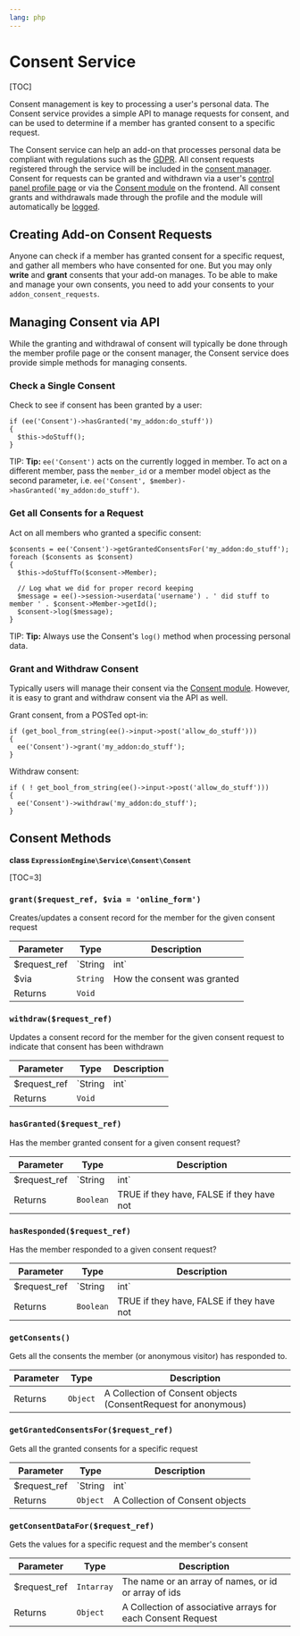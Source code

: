 ```yaml
---
lang: php
---
```


<!--
    This source file is part of the open source project
    ExpressionEngine User Guide (https://github.com/ExpressionEngine/ExpressionEngine-User-Guide)

    @link      https://expressionengine.com/
    @copyright Copyright (c) 2003-2020, Packet Tide, LLC (https://packettide.com)
    @license   https://expressionengine.com/license Licensed under Apache License, Version 2.0
-->

# Consent Service

[TOC]

Consent management is key to processing a user's personal data. The Consent service provides a simple API to manage requests for consent, and can be used to determine if a member has granted consent to a specific request.

The Consent service can help an add-on that processes personal data be compliant with regulations such as the [GDPR](https://en.wikipedia.org/wiki/General_Data_Protection_Regulation). All consent requests registered through the service will be included in the [consent manager](control-panel/settings/consents.md). Consent for requests can be granted and withdrawn via a user's [control panel profile page](control-panel/member-profile.md#consents) or via the [Consent module](add-ons/consent.md) on the frontend. All consent grants and withdrawals made through the profile and the module will automatically be [logged](control-panel/system-logs.md#consent-logs).

## Creating Add-on Consent Requests

Anyone can check if a member has granted consent for a specific request, and gather all members who have consented for one. But you may only **write** and **grant** consents that your add-on manages. To be able to make and manage your own consents, you need to add your consents to your `addon_consent_requests`.

## Managing Consent via API

While the granting and withdrawal of consent will typically be done through the member profile page or the consent manager, the Consent service does provide simple methods for managing consents.

### Check a Single Consent

Check to see if consent has been granted by a user:

    if (ee('Consent')->hasGranted('my_addon:do_stuff'))
    {
      $this->doStuff();
    }

TIP: **Tip:** `ee('Consent')` acts on the currently logged in member. To act on a different member, pass the `member_id` or a member model object as the second parameter, i.e. `ee('Consent', $member)->hasGranted('my_addon:do_stuff')`.

### Get all Consents for a Request

Act on all members who granted a specific consent:

    $consents = ee('Consent')->getGrantedConsentsFor('my_addon:do_stuff');
    foreach ($consents as $consent)
    {
      $this->doStuffTo($consent->Member);

      // Log what we did for proper record keeping
      $message = ee()->session->userdata('username') . ' did stuff to member ' . $consent->Member->getId();
      $consent->log($message);
    }

TIP: **Tip:** Always use the Consent's `log()` method when processing personal data.

### Grant and Withdraw Consent

Typically users will manage their consent via the [Consent module](add-ons/consent.md). However, it is easy to grant and withdraw consent via the API as well.

Grant consent, from a POSTed opt-in:

    if (get_bool_from_string(ee()->input->post('allow_do_stuff')))
    {
      ee('Consent')->grant('my_addon:do_stuff');
    }

Withdraw consent:

    if ( ! get_bool_from_string(ee()->input->post('allow_do_stuff')))
    {
      ee('Consent')->withdraw('my_addon:do_stuff');
    }

## Consent Methods

**class `ExpressionEngine\Service\Consent\Consent`**

[TOC=3]

### `grant($request_ref, $via = 'online_form')`

Creates/updates a consent record for the member for the given consent request

| Parameter     | Type         | Description                         |
| ------------- | ------------ | ----------------------------------- |
| \$request_ref | `String|int` | The name or ID of a consent request |
| \$via         | `String`     | How the consent was granted         |
| Returns       | `Void`       |                                     |

### `withdraw($request_ref)`

Updates a consent record for the member for the given consent request to indicate that consent has been withdrawn

| Parameter     | Type         | Description                         |
| ------------- | ------------ | ----------------------------------- |
| \$request_ref | `String|int` | The name or ID of a consent request |
| Returns       | `Void`       |                                     |

### `hasGranted($request_ref)`

Has the member granted consent for a given consent request?

| Parameter     | Type         | Description                               |
| ------------- | ------------ | ----------------------------------------- |
| \$request_ref | `String|int` | The name or ID of a consent request       |
| Returns       | `Boolean`    | TRUE if they have, FALSE if they have not |

### `hasResponded($request_ref)`

Has the member responded to a given consent request?

| Parameter     | Type         | Description                               |
| ------------- | ------------ | ----------------------------------------- |
| \$request_ref | `String|int` | The name or ID of a consent request       |
| Returns       | `Boolean`    | TRUE if they have, FALSE if they have not |

### `getConsents()`

Gets all the consents the member (or anonymous visitor) has responded to.

| Parameter | Type     | Description                                                    |
| --------- | -------- | -------------------------------------------------------------- |
| Returns   | `Object` | A Collection of Consent objects (ConsentRequest for anonymous) |

### `getGrantedConsentsFor($request_ref)`

Gets all the granted consents for a specific request

| Parameter     | Type         | Description                         |
| ------------- | ------------ | ----------------------------------- |
| \$request_ref | `String|int` | The name or ID of a consent request |
| Returns       | `Object`     | A Collection of Consent objects     |

### `getConsentDataFor($request_ref)`

Gets the values for a specific request and the member's consent

| Parameter     | Type       | Description                                                 |
| ------------- | ---------- | ----------------------------------------------------------- |
| \$request_ref | `Intarray` | The name or an array of names, or id or array of ids        |
| Returns       | `Object`   | A Collection of associative arrays for each Consent Request |
